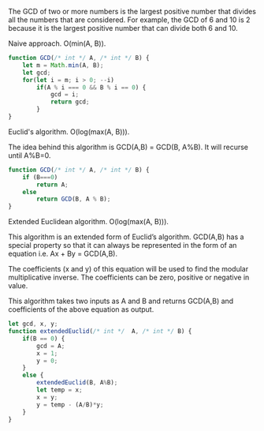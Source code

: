 The GCD of two or more numbers is the largest positive number that divides all
the numbers that are considered. For example, the GCD of 6 and 10 is 2 because
it is the largest positive number that can divide both 6 and 10.

Naive approach. O(min(A, B)).

```js
function GCD(/* int */ A, /* int */ B) {
    let m = Math.min(A, B);
    let gcd;
    for(let i = m; i > 0; --i)
        if(A % i === 0 && B % i == 0) {
            gcd = i;
            return gcd;
        }
}
```

Euclid's algorithm. O(log(max(A, B))).

The idea behind this algorithm is GCD(A,B) = GCD(B, A%B). It will recurse until A%B=0.

```js
function GCD(/* int */ A, /* int */ B) {
    if (B===0)
        return A;
    else
        return GCD(B, A % B);
}

```

Extended Euclidean algorithm.  O(log(max(A, B))).

This algorithm is an extended form of Euclid’s algorithm. GCD(A,B) has a special
property so that it can always be represented in the form of an equation i.e. 
Ax + By = GCD(A,B).

The coefficients (x and y) of this equation will be used to find the modular
multiplicative inverse. The coefficients can be zero, positive or negative in
value.

This algorithm takes two inputs as A and B and returns GCD(A,B) and coefficients of the
above equation as output.

```js
let gcd, x, y;
function extendedEuclid(/* int */  A, /* int */ B) {
    if(B == 0) {
        gcd = A;
        x = 1;
        y = 0;
    }
    else {
        extendedEuclid(B, A%B);
        let temp = x;
        x = y;
        y = temp - (A/B)*y;
    }
}
```
